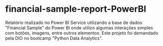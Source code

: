 # financial-sample-report-PowerBI
Relatório realizado no Power BI Service utilizando a base de dados "Financial Sample" do Power BI onde utilizo algumas interações simples com botões, imagens, entre outros elementos. Este projeto foi demandado pela DIO no bootcamp "Python Data Analytics".
